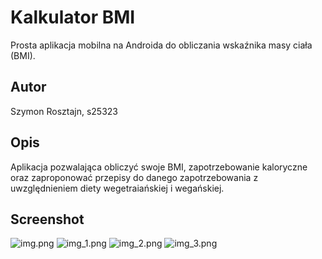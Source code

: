 # Kalkulator BMI

Prosta aplikacja mobilna na Androida do obliczania wskaźnika masy ciała (BMI).

## Autor
Szymon Rosztajn, s25323

## Opis
Aplikacja pozwalająca obliczyć swoje BMI, zapotrzebowanie kaloryczne oraz zaproponować przepisy do danego zapotrzebowania z uwzględnieniem diety wegetraiańskiej i wegańskiej.


## Screenshot
![img.png](img.png)
![img_1.png](img_1.png)
![img_2.png](img_2.png)
![img_3.png](img_3.png)